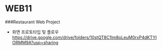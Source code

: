 # WEB11
###Restaurant Web Project

- 화면 프로토타입 및 플로우
https://drive.google.com/drive/folders/10stQT8C1lm8oLeuM0rxP4dKTYIORMM9A?usp=sharing

